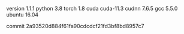 version 1.1.1
python 3.8
torch 1.8
cuda cuda-11.3
cudnn 7.6.5
gcc 5.5.0
ubuntu 16.04

commit 2a93520d884f61fa90cdcdcf21fd3bf8bd8957c7